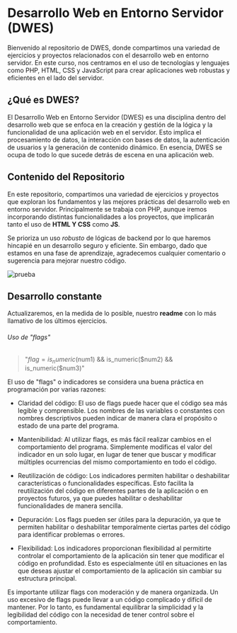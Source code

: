 # Desarrollo Web en Entorno Servidor (DWES)

Bienvenido al repositorio de DWES, donde compartimos una variedad de ejercicios y proyectos relacionados con el desarrollo web en entorno servidor. En este curso, nos centramos en el uso de tecnologías y lenguajes como PHP, HTML, CSS y JavaScript para crear aplicaciones web robustas y eficientes en el lado del servidor.

## ¿Qué es DWES?

El Desarrollo Web en Entorno Servidor (DWES) es una disciplina dentro del desarrollo web que se enfoca en la creación y gestión de la lógica y la funcionalidad de una aplicación web en el servidor. Esto implica el procesamiento de datos, la interacción con bases de datos, la autenticación de usuarios y la generación de contenido dinámico. En esencia, DWES se ocupa de todo lo que sucede detrás de escena en una aplicación web.

## Contenido del Repositorio

En este repositorio, compartimos una variedad de ejercicios y proyectos que exploran los fundamentos y las mejores prácticas del desarrollo web en entorno servidor. Principalmente se trabaja con PHP, aunque iremos incorporando distintas funcionalidades a los proyectos, que implicarán tanto el uso de **HTML Y CSS** como **JS**. 

Se prioriza un uso *robusto* de lógicas de backend por lo que haremos hincapié en un desarrollo seguro y eficiente. Sin embargo, dado que estamos en una fase de aprendizaje, agradecemos cualquier comentario o sugerencia para mejorar nuestro código.


![prueba](https://github.com/manuelgsil/manuelgsil/assets/118306123/d15e0502-7dff-41d9-b3db-e1910bcad346)


## Desarrollo constante

Actualizaremos, en la medida de lo posible, nuestro **readme** con lo más llamativo de los últimos ejercicios.

###### Uso de "flags"

> "$flag = is_numeric($num1) && is_numeric($num2) && is_numeric($num3)"


El uso de "flags" o indicadores se considera una buena práctica en programación por varias razones:

- Claridad del código: El uso de flags puede hacer que el código sea más legible y comprensible. Los nombres de las variables o constantes con nombres descriptivos pueden indicar de manera clara el propósito o estado de una parte del programa.

- Mantenibilidad: Al utilizar flags, es más fácil realizar cambios en el comportamiento del programa. Simplemente modificas el valor del indicador en un solo lugar, en lugar de tener que buscar y modificar múltiples ocurrencias del mismo comportamiento en todo el código.

- Reutilización de código: Los indicadores permiten habilitar o deshabilitar características o funcionalidades específicas. Esto facilita la reutilización del código en diferentes partes de la aplicación o en proyectos futuros, ya que puedes habilitar o deshabilitar funcionalidades de manera sencilla.

- Depuración: Los flags pueden ser útiles para la depuración, ya que te permiten habilitar o deshabilitar temporalmente ciertas partes del código para identificar problemas o errores.

- Flexibilidad: Los indicadores proporcionan flexibilidad al permitirte controlar el comportamiento de la aplicación sin tener que modificar el código en profundidad. Esto es especialmente útil en situaciones en las que deseas ajustar el comportamiento de la aplicación sin cambiar su estructura principal.

Es importante utilizar flags con moderación y de manera organizada. Un uso excesivo de flags puede llevar a un código complicado y difícil de mantener. Por lo tanto, es fundamental equilibrar la simplicidad y la legibilidad del código con la necesidad de tener control sobre el comportamiento.
